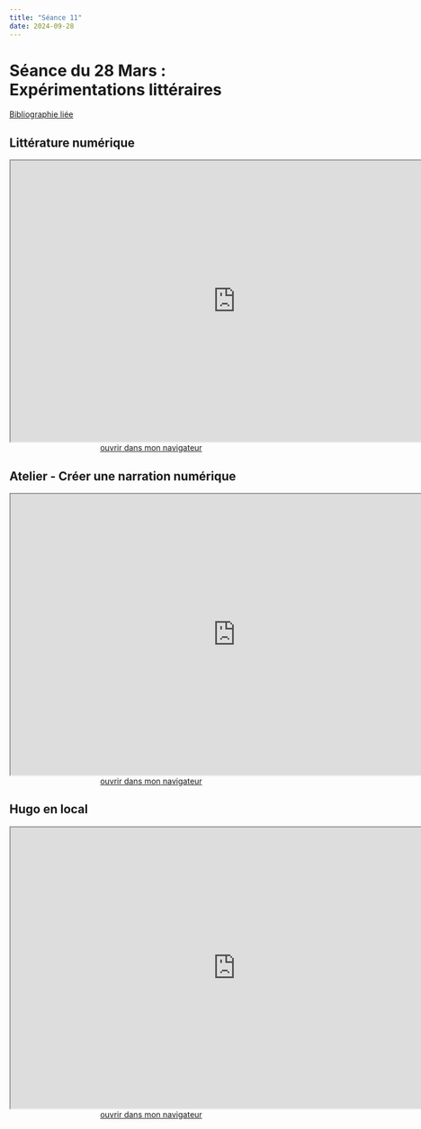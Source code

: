 ```yaml
--- 
title: "Séance 11"
date: 2024-09-28
---
```


# Séance du 28 Mars : Expérimentations littéraires

[Bibliographie liée](https://www.zotero.org/groups/4823133/FRA3826-2023/collections/UCDBXI23)

## Littérature numérique 

<iframe src="https://mmellet.github.io/FRA3826_2023/slides/Seance-11-1.html" title="description"  height="500" width="800" allowfullscreen="allowfullscreen"></iframe>

<div style="text-align:center">
<a href="https://mmellet.github.io/FRA3826_2023/slides/Seance-11-1.html" target="_blank">ouvrir dans mon navigateur</a>
</div>

## Atelier - Créer une narration numérique

<iframe src="https://mmellet.github.io/FRA3826_2023/slides/Atelier-8.html" title="description"  height="500" width="800" allowfullscreen="allowfullscreen"></iframe>

<div style="text-align:center">
<a href="https://mmellet.github.io/FRA3826_2023/slides/Atelier-8.html" target="_blank">ouvrir dans mon navigateur</a>
</div>


## Hugo en local

<iframe src="https://mmellet.github.io/FRA3826_2023/slides/Carnet-deploiement.html#/19" title="description"  height="500" width="800" allowfullscreen="allowfullscreen"></iframe>

<div style="text-align:center">
<a href="https://mmellet.github.io/FRA3826_2023/slides/Carnet-deploiement.html#/19" target="_blank">ouvrir dans mon navigateur</a>
</div>

